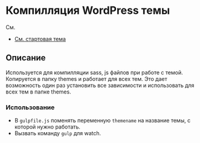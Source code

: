 # Компилляция WordPress темы

См.
- [См. стартовая тема](https://github.com/imicra/imicra-wp/)

Описание
---------------
Используется для компилляции sass, js файлов при работе с темой. Копируется в папку themes и работает для всех тем. Это дает возможность один раз установить все зависимости и использовать для всех тем в папке themes.

### Использование

* В `gulpfile.js` поменять переменную `themename` на название темы, с которой нужно работать.
* Вызвать команду `gulp` для watch.

